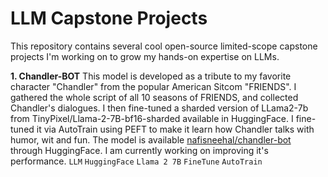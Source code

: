 # LLM Capstone Projects
This repository contains several cool open-source limited-scope capstone projects I'm working on to grow my hands-on expertise on LLMs.

**1. Chandler-BOT** This model is developed as a tribute to my favorite character "Chandler" from the popular American Sitcom "FRIENDS". I gathered the whole script of all 10 seasons of FRIENDS, and collected Chandler's dialogues. I then fine-tuned a sharded version of LLama2-7b from TinyPixel/Llama-2-7B-bf16-sharded available in HuggingFace. I fine-tuned it via AutoTrain using PEFT to make it learn how Chandler talks with humor, wit and fun. The model is available [nafisneehal/chandler-bot](https://huggingface.co/nafisneehal/chandler-bot) through HuggingFace. I am currently working on improving it's performance. `LLM` `HuggingFace` `Llama 2 7B` `FineTune` `AutoTrain`
